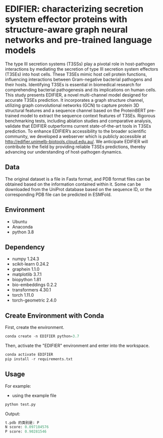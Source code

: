 # EDIFIER: characterizing secretion system effector proteins with structure-aware graph neural networks and pre-trained language models
The type III secretion systems (T3SSs) play a pivotal role in host-pathogen interactions by mediating the secretion of type III secretion system effectors (T3SEs) into host cells. These T3SEs mimic host cell protein functions, influencing interactions between Gram-negative bacterial pathogens and their hosts. Identifying T3SEs is essential in biomedical research for comprehending bacterial pathogenesis and its implications on human cells. This study presents EDIFIER, a novel multi-channel model designed for accurate T3SEs prediction. It incorporates a graph structure channel, utilizing graph convolutional networks (GCN) to capture protein 3D structural features and a sequence channel based on the ProteinBERT pre-trained model to extract the sequence context features of T3SEs. Rigorous benchmarking tests, including ablation studies and comparative analysis, validate that EDIFIER outperforms current state-of-the-art tools in T3SEs prediction. To enhance EDIFIER’s accessibility to the broader scientific community, we developed a webserver which is publicly accessible at http://edifier.unimelb-biotools.cloud.edu.au/. We anticipate EDIFIER will contribute to the field by providing reliable T3SEs predictions, thereby advancing our understanding of host-pathogen dynamics.
## Data
The original dataset is a file in Fasta format, and PDB format files can be obtained based on the information contained within it. Some can be downloaded from the UniProt database based on the sequence ID, or the corresponding PDB file can be predicted in ESMFold.
## Environment
- Ubuntu
- Anaconda
- python 3.8
## Dependency
- numpy 1.24.3
- scikit-learn 0.24.2
- graphein 1.1.0
- matplotlib 3.7.1
- biopython 1.81
- bio-embeddings 0.2.2
- transformers 4.30.1
- torch 1.11.0
- torch-geometric 2.4.0
## Create Environment with Conda
First, create the environment.
```python
conda create -n EDIFIER python=3.7
```
Then, activate the "EDIFIER" environment and enter into the workspace.  
```python
conda activate EDIFIER
pip install -r requirements.txt
```
## Usage
For example:
- using the example file
```python
python test.py
```
Output:
```python
t.pdb 的类别是: P
N score: 0.097184576
P score: 0.90281546
```

